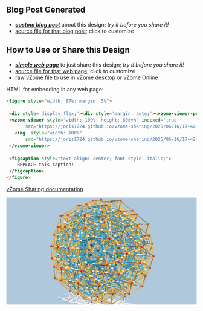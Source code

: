
## Blog Post Generated

 - [***custom blog post***](<https://joris1724.github.io/vzome-sharing/2025/06/16/Small-subset-10-cube-projection-17-42-41.html>) about this design; *try it before you share it!*
 - [source file for that blog post](<https://github.com/joris1724/vzome-sharing/edit/main/_posts/2025-06-16-Small-subset-10-cube-projection-17-42-41.md>); click to customize
 


## How to Use or Share this Design

 - [***simple web page***](<https://joris1724.github.io/vzome-sharing/2025/06/16/17-42-41-Small-subset-10-cube-projection/>) to just share this design; *try it before you share it!*
 - [source file for that web page](<https://github.com/joris1724/vzome-sharing/edit/main/2025/06/16/17-42-41-Small-subset-10-cube-projection/index.md>); click to customize
 - [raw vZome file](<https://raw.githubusercontent.com/joris1724/vzome-sharing/main/2025/06/16/17-42-41-Small-subset-10-cube-projection/Small-subset-10-cube-projection.vZome>) to use in vZome desktop or vZome Online
 
 HTML for embedding in any web page:
 ```html
<figure style="width: 87%; margin: 5%">
  
  <div style='display:flex;'><div style='margin: auto;'><vzome-viewer-previous label='prev step'></vzome-viewer-previous><vzome-viewer-next label='next step'></vzome-viewer-next></div></div>
  <vzome-viewer style="width: 100%; height: 60dvh" indexed='true'
        src="https://joris1724.github.io/vzome-sharing/2025/06/16/17-42-41-Small-subset-10-cube-projection/Small-subset-10-cube-projection.vZome" >
    <img  style="width: 100%"
        src="https://joris1724.github.io/vzome-sharing/2025/06/16/17-42-41-Small-subset-10-cube-projection/Small-subset-10-cube-projection.png" >
  </vzome-viewer>

  <figcaption style="text-align: center; font-style: italic;">
     REPLACE this caption!
  </figcaption>
</figure>

 ```

[vZome Sharing documentation](https://vzome.github.io/vzome/sharing.html#how-it-works)

![Image](<Small-subset-10-cube-projection.png>)

